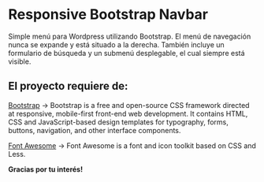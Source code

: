 # Responsive Bootstrap Navbar

Simple menú para Wordpress utilizando Bootstrap. El menú de navegación nunca se expande y está situado a la derecha. 
También incluye un formulario de búsqueda y un submenú desplegable, el cual siempre está visible.

## El proyecto requiere de:

[Bootstrap](https://getbootstrap.com/) -> Bootstrap is a free and open-source CSS framework directed at responsive, mobile-first front-end web development. It contains HTML, CSS and JavaScript-based design templates for typography, forms, buttons, navigation, and other interface components.

[Font Awesome](https://fontawesome.com/) -> Font Awesome is a font and icon toolkit based on CSS and Less.


**Gracias por tu interés!**


 

